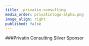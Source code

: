 ```yaml
---
title: _privatin-consulting
media_order: privatinlogo-alpha.png
image_align: right
published: false
---
```


###Privatin Consulting
Silver Sponsor